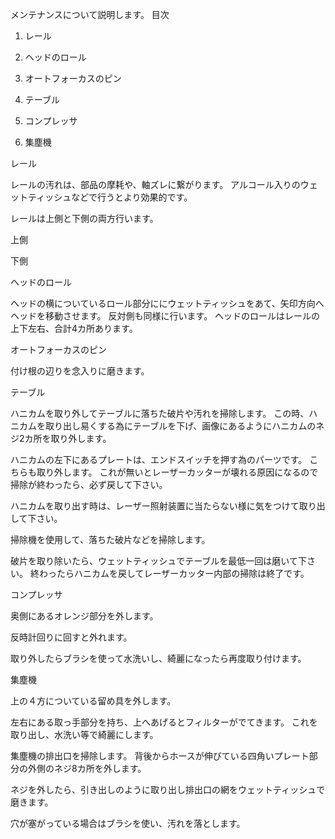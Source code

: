 メンテナンスについて説明します。
目次
1. レール



2. ヘッドのロール


3. オートフォーカスのピン


4. テーブル


5. コンプレッサ


6. 集塵機


レール

レールの汚れは、部品の摩耗や、軸ズレに繋がります。
アルコール入りのウェットティッシュなどで行うとより効果的です。

レールは上側と下側の両方行います。

上側


下側


ヘッドのロール

ヘッドの横についているロール部分ににウェットティッシュをあて、矢印方向へ
ヘッドを移動させます。
反対側も同様に行います。
ヘッドのロールはレールの上下左右、合計4カ所あります。


オートフォーカスのピン

付け根の辺りを念入りに磨きます。



テーブル

ハニカムを取り外してテーブルに落ちた破片や汚れを掃除します。
この時、ハニカムを取り出し易くする為にテーブルを下げ、画像にあるようにハニカムのネジ2カ所を取り外します。



ハニカムの左下にあるプレートは、エンドスイッチを押す為のパーツです。
こちらも取り外します。
これが無いとレーザーカッターが壊れる原因になるので掃除が終わったら、必ず戻して下さい。




ハニカムを取り出す時は、レーザー照射装置に当たらない様に気をつけて取り出して下さい。





掃除機を使用して、落ちた破片などを掃除します。


破片を取り除いたら、ウェットティッシュでテーブルを最低一回は磨いて下さい。
終わったらハニカムを戻してレーザーカッター内部の掃除は終了です。



コンプレッサ


奥側にあるオレンジ部分を外します。


反時計回りに回すと外れます。


取り外したらブラシを使って水洗いし、綺麗になったら再度取り付けます。




集塵機

上の４方についている留め具を外します。


左右にある取っ手部分を持ち、上へあげるとフィルターがでてきます。
これを取り出し、水洗い等で綺麗にします。




集塵機の排出口を掃除します。
背後からホースが伸びている四角いプレート部分の外側のネジ8カ所を外します。


ネジを外したら、引き出しのように取り出し排出口の網をウェットティッシュで磨きます。


穴が塞がっている場合はブラシを使い、汚れを落とします。



